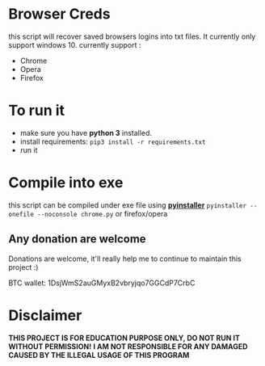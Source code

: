 # Browser Creds
this script will recover saved browsers logins into txt files.
It currently only support windows 10.
currently support :
 - Chrome
 - Opera
 - Firefox

# To run it

 - make sure you have **python 3** installed.
 - install requirements: `pip3 install -r requirements.txt`
 - run it

 # Compile into exe
 this script can be compiled under exe file using **[pyinstaller](https://www.pyinstaller.org)**
    `pyinstaller --onefile --noconsole chrome.py` or firefox/opera

## Any donation are welcome
Donations are welcome, it'll really help me to continue to maintain this project :)

BTC wallet: 1DsjWmS2auGMyxB2vbryjqo7GGCdP7CrbC
# Disclaimer
**THIS PROJECT IS FOR EDUCATION PURPOSE ONLY, DO NOT RUN IT WITHOUT PERMISSION!**  **I AM NOT RESPONSIBLE FOR ANY DAMAGED CAUSED BY THE ILLEGAL USAGE OF THIS PROGRAM**

